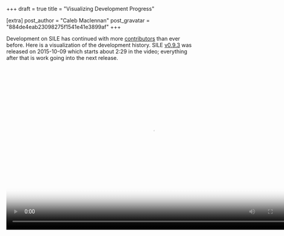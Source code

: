 +++
draft = true
title = "Visualizing Development Progress"

[extra]
post_author = "Caleb Maclennan"
post_gravatar = "884de4eab23098275f1541e41e3899af"
+++

Development on SILE has continued with more [contributors][contributors] than ever before. Here is a visualization of the development history. SILE [v0.9.3][] was released on 2015-10-09 which starts about 2:29 in the video; everything after that is work going into the next release.

<video width="768" height="432" preload="metadata" controls="" poster="{{ site.baseurl }}/images/gource.png"><source src="{{ site.baseurl }}/images/gource.webm" type="video/webm; codecs=vp8,vorbis" /><source src="https://media.githubusercontent.com/media/alerque/sile/gh-pages/images/gource.webm" type="video/webm; codecs=vp8,vorbis" /></video>

[contributors]: https://github.com/sile-typesetter/sile/graphs/contributors
[v0.9.3]: https://github.com/sile-typesetter/sile/releases/tag/v0.9.3
